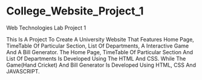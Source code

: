 # College_Website_Project_1
Web Technologies Lab Project 1

This Is A Project To Create A University Website That Features Home Page, TimeTable Of Particular Section, List Of Departments, A Interactive Game And A Bill Generator.
The Home Page, TimeTable Of Particular Section And List Of Departments Is Developed Using The HTML And CSS.
While The Game(Hand Cricket) And Bill Generator Is Developed Using HTML, CSS And JAVASCRIPT.
